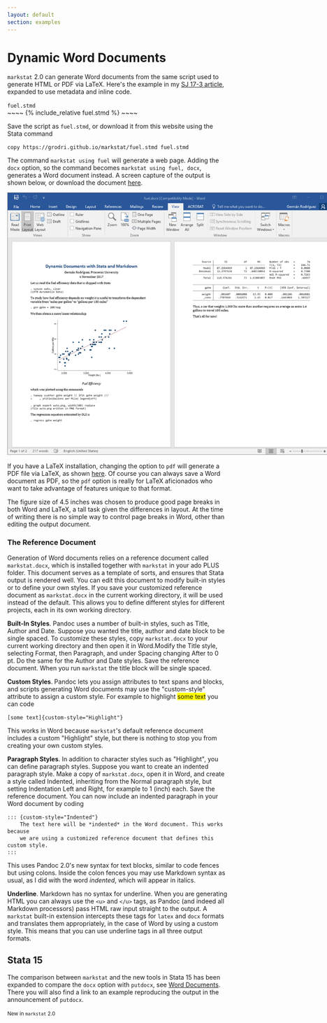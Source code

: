 ```yaml
---
layout: default
section: examples
---
```


Dynamic Word Documents
======================

`markstat` 2.0 can generate Word documents from the same script used to
generate HTML or PDF via LaTeX. Here\'s the example in my [SJ 17-3
article](https://www.stata-journal.com/article.html?article=pr0067),
expanded to use metadata and inline code.

<div class="text-end"><code>fuel.stmd</code></div>
~~~~
{% include_relative fuel.stmd %}
~~~~

Save the script as `fuel.stmd`, or download it from this website using
the Stata command

    copy https://grodri.github.io/markstat/fuel.stmd fuel.stmd

The command `markstat using fuel` will generate a web page. Adding the
`docx` option, so the command becomes `markstat using fuel, docx`,
generates a Word document instead. A screen capture of the output is
shown below, or download the document [here](fuel.docx).

<img src="docx-snip.png" class="img-responsive" style="max-width:768px"/>

If you have a LaTeX installation, changing the option to `pdf` will
generate a PDF file via LaTeX, as shown [here](fuel.pdf). 
Of course you can always save a Word document as PDF, so the `pdf` 
option is really for LaTeX aficionados who want to take advantage
 of features unique to that format.

The figure size of 4.5 inches was chosen to produce good page breaks in
both Word and LaTeX, a tall task given the differences in layout. At the
time of writing there is no simple way to control page breaks in Word,
other than editing the output document.

### The Reference Document

Generation of Word documents relies on a reference document called
`markstat.docx`, which is installed together with `markstat` in your ado
PLUS folder. This document serves as a template of sorts, and ensures
that Stata output is rendered well. You can edit this document to modify
built-in styles or to define your own styles. If you save your
customized reference document as `markstat.docx` in the current working
directory, it will be used instead of the default. This allows you to
define different styles for different projects, each in its own working
directory.

**Built-In Styles**. Pandoc uses a number of built-in styles, such as
Title, Author and Date. Suppose you wanted the title, author and date
block to be single spaced. To customize these styles, copy
`markstat.docx` to your current working directory and then open it in
Word.Modify the Title style, selecting Format, then Paragraph, and under
Spacing changing After to 0 pt. Do the same for the Author and Date
styles. Save the reference document. When you run `markstat` the title
block will be single spaced.

**Custom Styles**. Pandoc lets you assign attributes to text spans and
blocks, and scripts generating Word documents may use the
\"custom-style\" attribute to assign a custom style. For example to
highlight <span style="background-color:yellow">some text</span> 
you can code

    [some text]{custom-style="Highlight"}

This works in Word because `markstat`\'s default reference document
includes a custom \"Highlight\" style, but there is nothing to stop you
from creating your own custom styles.

**Paragraph Styles**. In addition to character styles such as
\"Highlight\", you can define paragraph styles. Suppose you want to
create an indented paragraph style. Make a copy of `markstat.docx`, open
it in Word, and create a style called Indented, inheriting from the
Normal paragraph style, but setting Indentation Left and Right, for
example to 1 (inch) each. Save the reference document. You can now
include an indented paragraph in your Word document by coding

~~~
::: {custom-style="Indented"}
    The text here will be *indented* in the Word document. This works  because 
    we are using a customized reference document that defines this custom style.
:::
~~~

This uses Pandoc 2.0\'s new syntax for text blocks, similar to code
fences but using colons. Inside the colon fences you may use Markdown
syntax as usual, as I did with the word *indented*, which will appear in
italics.

**Underline**. Markdown has no syntax for underline. When you are
generating HTML you can always use the `<u>` and `</u>` tags, as Pandoc
(and indeed all Markdown processors) pass HTML raw input straight to the
output. A `markstat` built-in extension intercepts these tags for
`latex` and `docx` formats and translates them appropriately, in the
case of Word by using a custom style. This means that you can use
underline tags in all three output formats.

Stata 15
--------

The comparison between `markstat` and the new tools in Stata 15 has been
expanded to compare the `docx` option with `putdocx`, see [Word
Documents](stata15#7-word-documents). There you will also find a link to an 
example reproducing the output in the announcement of `putdocx`.

<small>New in `markstat` 2.0</small>
